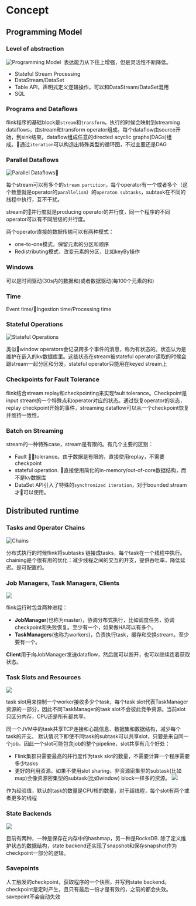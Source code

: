 # Concept
## Programming Model
### Level of abstraction
![Programming Model](https://ci.apache.org/projects/flink/flink-docs-release-1.6/fig/levels_of_abstraction.svg)
 表达能力从下往上增强，但是灵活性不断降低。

- Stateful Stream Processing
- DataStream/DataSet
- Table API，声明式定义逻辑操作，可以和DataStream/DataSet混用
- SQL

### Programs and Dataflows
flink程序的基础block是`stream`和`transform`，执行的时候会映射到streaming dataflows，由stream和transform operator组成。每个dataflow由source开始，到sink结束。dataflow组成任意的directed acyclic graphs(DAGs)组成。通过`iteration`可以构造出特殊类型的循环图，不过主要还是DAG

### Parallel Dataflows

![Parallel Dataflows](https://ci.apache.org/projects/flink/flink-docs-release-1.6/fig/parallel_dataflow.svg)

每个stream可以有多个的`stream partition`，每个operator有一个或者多个（这个数量就是operator的`parallelism`）的`operaton subtasks`，subtask在不同的线程中执行，互不干扰。

stream的并行度就是producing operator的并行度，同一个程序的不同operator可以有不同层级的并行度。

两个operator直接的数据传输可以有两种模式：
- one-to-one模式，保留元素的分区和顺序
- Redistributing模式，改变元素的分区，比如keyBy操作

### Windows
可以是时间驱动(30s内的数据和)或者数据驱动(每100个元素的和)

### Time
Event time/Ingestion time/Processing time

### Stateful Operations

![Stateful Operations](https://ci.apache.org/projects/flink/flink-docs-release-1.6/fig/state_partitioning.svg)

类似window operators会记录跨多个事件的消息，称为有状态的。状态认为是维护在嵌入的kv数据库里。这些状态在stream被stateful operator读取的时候会跟stream一起分区和分发。stateful operator只能用在keyed stream上

### Checkpoints for Fault Tolerance
flink结合stream replay和checkpointing来实现fault tolerance。Checkpoint是input stream的一个特殊点和operator对应的状态。通过恢复operator的状态，replay checkpoint开始的事件，streaming dataflow可以从一个checkpoint恢复并维持一致性。

### Batch on Streaming
stream的一种特殊case，stream是有限的。有几个主要的区别：
- Fault tolerance。由于数据是有限的，直接使用replay，不需要checkpoint
- stateful operation. 直接使用简化的in-memory/out-of-core数据结构，而不是kv数据库
- DataSet API引入了特殊的`synchronized iteration`，对于bounded stream才可以使用。

## Distributed runtime
### Tasks and Operator Chains

![Chains](https://ci.apache.org/projects/flink/flink-docs-release-1.6/fig/tasks_chains.svg)

分布式执行的时候flink将subtasks 链接成tasks，每个task在一个线程中执行。chaining是个很有用的优化：减少线程之间的交互的开支，提供吞吐率，降低延迟。是可配置的。

### Job Managers, Task Managers, Clients

![](https://ci.apache.org/projects/flink/flink-docs-release-1.6/fig/processes.svg)

flink运行时包含两种进程：
- **JobManager**(也称为master)，协调分布式执行，比如调度任务，协调checkpoint和失败恢复。至少有一个，如果做HA可以有多个。
- **TaskManagers**(也称为workers)，负责执行task，缓存和交换stream。至少要有一个。

**Client**用于向JobManager发送dataflow，然后就可以断开，也可以继续连着获取状态。

### Task Slots and Resources

![](https://ci.apache.org/projects/flink/flink-docs-release-1.6/fig/tasks_slots.svg)

task slot用来控制一个worker接收多少个task，每个task slot代表TaskManager资源的一部分，因此不同TaskManager的task slot不会彼此竞争资源。当前slot只区分内存，CPU还是所有都共享。



同一个JVM中的task共享TCP连接和心跳信息、数据集和数据结构，减少每个task的开支。
默认情况下即使不同task的subtask可以共享slot，只要是来自同一个job。因此一个slot可能包含job的整个pipeline，slot共享有几个好处：
- Flink集群只需要最高的并行度作为task slot的数量，不需要计算一个程序需要多少tasks
- 更好的利用资源。如果不使用slot sharing，非资源密集型的subtask(比如map)会像资源密集型的subtask(比如window) block一样多的资源。
  ![](https://ci.apache.org/projects/flink/flink-docs-release-1.6/fig/slot_sharing.svg)

作为经验值，默认的task的数量是CPU核的数量，对于超线程，每个slot有两个或者更多的线程

### State Backends
![](https://ci.apache.org/projects/flink/flink-docs-release-1.6/fig/checkpoints.svg)

目前有两种，一种是保存在内存中的hashmap，另一种是RocksDB. 除了定义维护状态的数据结构，state backend还实现了snapshot和保存snapshot作为checkpoint一部分的逻辑。

### Savepoints
人工触发的checkpoint，获取程序的一个快照，并写到state backend。checkpoint是定时产生，且只有最后一份才是有效的，之前的都会失效。savepoint不会自动失效